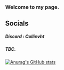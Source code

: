 ### Welcome to my page.

## Socials
##### Discord : Collinvht
##### TBC.

[![Anurag's GitHub stats](https://github-readme-stats.vercel.app/api?username=collinvh&theme=radical&include_all_commits=true&count_private=true)](https://github.com/anuraghazra/github-readme-stats)
